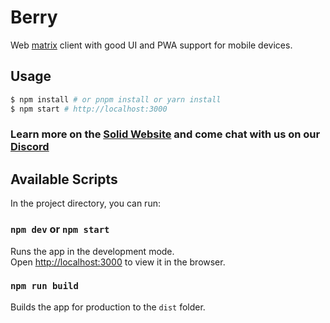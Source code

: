 # Berry

Web [matrix](https://matrix.org/) client with good UI and PWA support for mobile devices.

## Usage

```bash
$ npm install # or pnpm install or yarn install
$ npm start # http://localhost:3000
```

### Learn more on the [Solid Website](https://solidjs.com) and come chat with us on our [Discord](https://discord.com/invite/solidjs)

## Available Scripts

In the project directory, you can run:

### `npm dev` or `npm start`

Runs the app in the development mode.<br>
Open [http://localhost:3000](http://localhost:3000) to view it in the browser.

### `npm run build`

Builds the app for production to the `dist` folder.<br>

